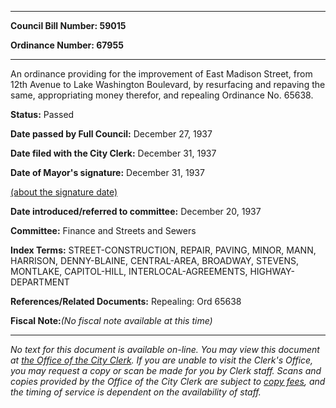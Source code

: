 

********

**Council Bill Number: 59015**
   
**Ordinance Number: 67955**
********

 An ordinance providing for the improvement of East Madison Street, from 12th Avenue to Lake Washington Boulevard, by resurfacing and repaving the same, appropriating money therefor, and repealing Ordinance No. 65638.

**Status:** Passed
   
**Date passed by Full Council:** December 27, 1937
   
**Date filed with the City Clerk:** December 31, 1937
   
**Date of Mayor's signature:** December 31, 1937
   
[(about the signature date)](/~public/approvaldate.htm)
   
   
   
**Date introduced/referred to committee:** December 20, 1937
   
**Committee:** Finance and Streets and Sewers
   
   
**Index Terms:** STREET-CONSTRUCTION, REPAIR, PAVING, MINOR, MANN, HARRISON, DENNY-BLAINE, CENTRAL-AREA, BROADWAY, STEVENS, MONTLAKE, CAPITOL-HILL, INTERLOCAL-AGREEMENTS, HIGHWAY-DEPARTMENT

**References/Related Documents:** Repealing: Ord 65638

**Fiscal Note:**_(No fiscal note available at this time)_
********

_No text for this document is available on-line. You may view this document at [the Office of the City Clerk](http://www.seattle.gov/leg/clerk/contactUs.htm). If you are unable to visit the Clerk's Office, you may request a copy or scan be made for you by Clerk staff. Scans and copies provided by the Office of the City Clerk are subject to [copy fees](http://clerk.seattle.gov/~public/clerkfees.htm), and the timing of service is dependent on the availability of staff._

